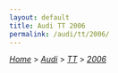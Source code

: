 ```yaml
---
layout: default
title: Audi TT 2006
permalink: /audi/tt/2006/
---
```

[*Home*](/) > [*Audi*](/audi/) > [*TT*](/audi/tt/) > [*2006*](/audi/tt/2006/)

